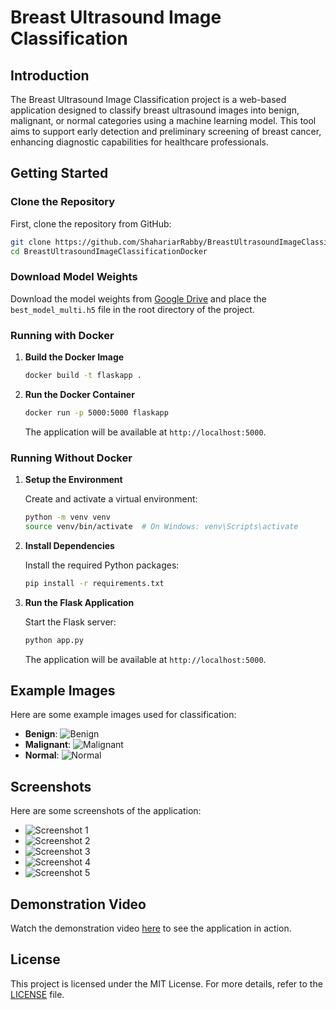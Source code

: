 
# Breast Ultrasound Image Classification

## Introduction

The Breast Ultrasound Image Classification project is a web-based application designed to classify breast ultrasound images into benign, malignant, or normal categories using a machine learning model. This tool aims to support early detection and preliminary screening of breast cancer, enhancing diagnostic capabilities for healthcare professionals.

## Getting Started

### Clone the Repository

First, clone the repository from GitHub:

```bash
git clone https://github.com/ShahariarRabby/BreastUltrasoundImageClassificationDocker.git
cd BreastUltrasoundImageClassificationDocker
```

### Download Model Weights

Download the model weights from [Google Drive](https://drive.google.com/file/d/1wJU2d-vGM33zcYi-Xdq5pSl-IWqqhWEL/view?usp=sharing) and place the `best_model_multi.h5` file in the root directory of the project.

### Running with Docker

1. **Build the Docker Image**

   ```bash
   docker build -t flaskapp .
   ```

2. **Run the Docker Container**

   ```bash
   docker run -p 5000:5000 flaskapp
   ```

   The application will be available at `http://localhost:5000`.

### Running Without Docker

1. **Setup the Environment**

   Create and activate a virtual environment:

   ```bash
   python -m venv venv
   source venv/bin/activate  # On Windows: venv\Scripts\activate
   ```

2. **Install Dependencies**

   Install the required Python packages:

   ```bash
   pip install -r requirements.txt
   ```

3. **Run the Flask Application**

   Start the Flask server:

   ```bash
   python app.py
   ```

   The application will be available at `http://localhost:5000`.
## Example Images

Here are some example images used for classification:

- **Benign**: ![Benign](static/sample_benign.png)
- **Malignant**: ![Malignant](static/sample_malignant.png)
- **Normal**: ![Normal](static/sample_normal.png)
## Screenshots

Here are some screenshots of the application:

- ![Screenshot 1](screenshots/screenshots1.png)
- ![Screenshot 2](screenshots/screenshots2.png)
- ![Screenshot 3](screenshots/screenshots3.png)
- ![Screenshot 4](screenshots/screenshots4.png)
- ![Screenshot 5](screenshots/screenshots5.png)

## Demonstration Video

Watch the demonstration video [here](project_demonstration.mp4) to see the application in action.

## License

This project is licensed under the MIT License. For more details, refer to the [LICENSE](LICENSE) file.

